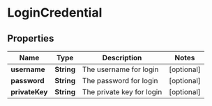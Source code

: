 
# LoginCredential

## Properties
Name | Type | Description | Notes
------------ | ------------- | ------------- | -------------
**username** | **String** | The username for login |  [optional]
**password** | **String** | The password for login |  [optional]
**privateKey** | **String** | The private key for login |  [optional]



